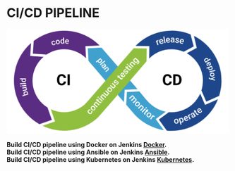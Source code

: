 <h1> CI/CD PIPELINE</h1>

![Alt text](https://github.com/4msahsan/DevOps/blob/main/cicd.png "msahsan@hotmail.com")


**Build CI/CD pipeline using Docker on  Jenkins  [Docker](https://github.com/4msahsan/DevOps/tree/main/DOCKER-Images).**</br>
**Build CI/CD pipeline using Ansible on  Jenkins  [Ansible](https://github.com/4msahsan/DevOps/tree/main/DOCKER-Images).**</br>
**Build CI/CD pipeline using Kubernetes  on  Jenkins  [Kubernetes](https://github.com/4msahsan/DevOps/tree/main/DOCKER-Images).**</br>
